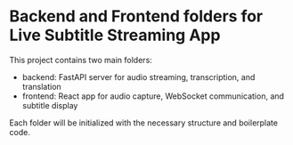 # Backend and Frontend folders for Live Subtitle Streaming App

This project contains two main folders:
- backend: FastAPI server for audio streaming, transcription, and translation
- frontend: React app for audio capture, WebSocket communication, and subtitle display

Each folder will be initialized with the necessary structure and boilerplate code.

